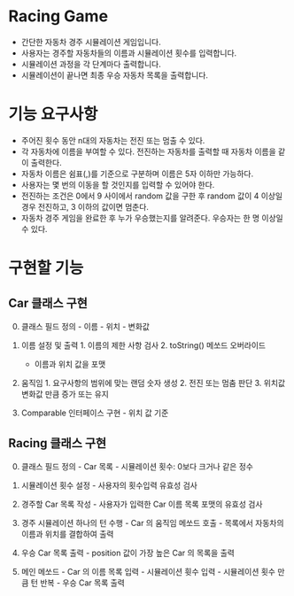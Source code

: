# Racing Game

  - 간단한 자동차 경주 시뮬레이션 게임입니다.
  - 사용자는 경주할 자동차들의 이름과 시뮬레이션 횟수를 입력합니다.
  - 시뮬레이션 과정을 각 단계마다 출력합니다.
  - 시뮬레이션이 끝나면 최종 우승 자동차 목록을 출력합니다.



# 기능 요구사항

  - 주어진 횟수 동안 n대의 자동차는 전진 또는 멈출 수 있다.
  - 각 자동차에 이름을 부여할 수 있다. 전진하는 자동차를 출력할 때 자동차 이름을 같이 출력한다.
  - 자동차 이름은 쉼표(,)를 기준으로 구분하며 이름은 5자 이하만 가능하다.
  - 사용자는 몇 번의 이동을 할 것인지를 입력할 수 있어야 한다.
  - 전진하는 조건은 0에서 9 사이에서 random 값을 구한 후 random 값이 4 이상일 경우 전진하고, 3 이하의 값이면 멈춘다. 
  - 자동차 경주 게임을 완료한 후 누가 우승했는지를 알려준다. 우승자는 한 명 이상일 수 있다.



# 구현할 기능


  ## Car 클래스 구현

   0. 클래스 필드 정의
    - 이름
    - 위치
    - 변화값

   1. 이름 설정 및 출력
    1. 이름의 제한 사항 검사
    2. toString() 메쏘드 오버라이드
      - 이름과 위치 값을 포맷

   2. 움직임
    1. 요구사항의 범위에 맞는 랜덤 숫자 생성
    2. 전진 또는 멈춤 판단
    3. 위치값 변화값 만큼 증가 또는 유지

   3. Comparable 인터페이스 구현
     - 위치 값 기준



  ## Racing 클래스 구현

   0. 클래스 필드 정의
     - Car 목록
     - 시뮬레이션 횟수: 0보다 크거나 같은 정수

   1. 시뮬레이션 횟수 설정
     - 사용자의 횟수입력 유효성 검사

   2. 경주할 Car 목록 작성
     - 사용자가 입력한 Car 이름 목록 포맷의 유효성 검사

   3. 경주 시뮬레이션 하나의 턴 수행
     - Car 의 움직임 메쏘드 호출
     - 목록에서 자동차의 이름과 위치를 결합하여 출력

   4. 우승 Car 목록 출력
     - position 값이 가장 높은 Car 의 목록을 출력

   5. 메인 메쏘드
     - Car 의 이름 목록 입력
     - 시뮬레이션 휫수 입력
     - 시뮬레이션 횟수 만큼 턴 반복
     - 우승 Car 목록 출력
